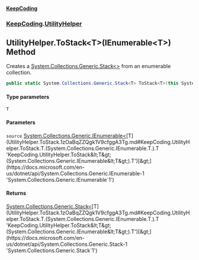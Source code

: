 #### [KeepCoding](index.md 'index')
### [KeepCoding](KeepCoding.md 'KeepCoding').[UtilityHelper](UtilityHelper.md 'KeepCoding.UtilityHelper')
## UtilityHelper.ToStack&lt;T&gt;(IEnumerable&lt;T&gt;) Method
Creates a [System.Collections.Generic.Stack&lt;&gt;](https://docs.microsoft.com/en-us/dotnet/api/System.Collections.Generic.Stack-1 'System.Collections.Generic.Stack`1') from an enumerable collection.
```csharp
public static System.Collections.Generic.Stack<T> ToStack<T>(this System.Collections.Generic.IEnumerable<T> source);
```
#### Type parameters
<a name='KeepCoding.UtilityHelper.ToStack.T.(System.Collections.Generic.IEnumerable.T.).T'></a>
`T`  
  
#### Parameters
<a name='KeepCoding.UtilityHelper.ToStack.T.(System.Collections.Generic.IEnumerable.T.).source'></a>
`source` [System.Collections.Generic.IEnumerable&lt;](https://docs.microsoft.com/en-us/dotnet/api/System.Collections.Generic.IEnumerable-1 'System.Collections.Generic.IEnumerable`1')[T](UtilityHelper.ToStack.1zOaBqZZQgk1V9cfggA3Tg.md#KeepCoding.UtilityHelper.ToStack.T.(System.Collections.Generic.IEnumerable.T.).T 'KeepCoding.UtilityHelper.ToStack&lt;T&gt;(System.Collections.Generic.IEnumerable&lt;T&gt;).T')[&gt;](https://docs.microsoft.com/en-us/dotnet/api/System.Collections.Generic.IEnumerable-1 'System.Collections.Generic.IEnumerable`1')  
  
#### Returns
[System.Collections.Generic.Stack&lt;](https://docs.microsoft.com/en-us/dotnet/api/System.Collections.Generic.Stack-1 'System.Collections.Generic.Stack`1')[T](UtilityHelper.ToStack.1zOaBqZZQgk1V9cfggA3Tg.md#KeepCoding.UtilityHelper.ToStack.T.(System.Collections.Generic.IEnumerable.T.).T 'KeepCoding.UtilityHelper.ToStack&lt;T&gt;(System.Collections.Generic.IEnumerable&lt;T&gt;).T')[&gt;](https://docs.microsoft.com/en-us/dotnet/api/System.Collections.Generic.Stack-1 'System.Collections.Generic.Stack`1')  

